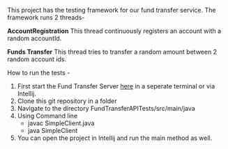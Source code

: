This project has the testing framework for our fund transfer service.
The framework runs 2 threads-

__AccountRegistration__
This thread continuously registers an account with a random accountId.

__Funds Transfer__
This thread tries to transfer a random amount between 2 random account ids.

How to run the tests -  
1. First start the Fund Transfer Server [here](https://github.com/kvermun/FundTransferAPI) in a seperate terminal or via Intellij.
2. Clone this git repository in a folder
3. Navigate to the directory FundTransferAPITests/src/main/java
4. Using Command line 
	* javac SimpleClient.java
 	* java SimpleClient
5. You can open the project in Intellij and run the main method as well.
